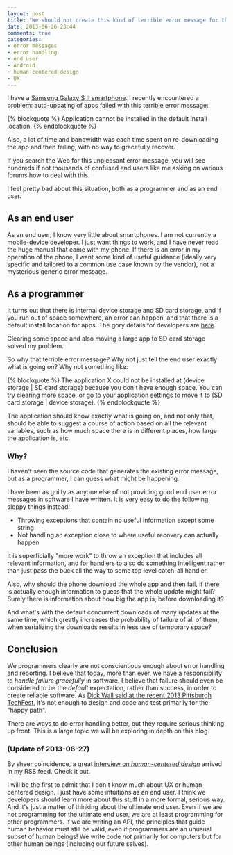 ```yaml
---
layout: post
title: "We should not create this kind of terrible error message for the end user"
date: 2013-06-26 23:44
comments: true
categories: 
- error messages
- error handling
- end user
- Android
- human-centered design
- UX
---
```

I have a [Samsung Galaxy S II smartphone](http://franklinchen.com/blog/2012/03/22/paradox-i-will-observe-the-national-day-of-unplugging-but-just-bought-my-first-smartphone-this-week/). I recently encountered a problem: auto-updating of apps failed with this terrible error message:

{% blockquote %}
Application cannot be installed in the default install location.
{% endblockquote %}

Also, a lot of time and bandwidth was each time spent on re-downloading the app and then failing, with no way to gracefully recover.

If you search the Web for this unpleasant error message, you will see hundreds if not thousands of confused end users like me asking on various forums how to deal with this.

I feel pretty bad about this situation, both as a programmer and as an end user.

<!--more-->

## As an end user

As an end user, I know very little about smartphones. I am not currently a mobile-device developer. I just want things to work, and I have never read the huge manual that came with my phone. If there is an error in my operation of the phone, I want some kind of useful guidance (ideally very specific and tailored to a common use case known by the vendor), not a mysterious generic error message.

## As a programmer

It turns out that there is internal device storage and SD card storage, and if you run out of space somewhere, an error can happen, and that there is a default install location for apps. The gory details for developers are [here](https://developer.android.com/guide/topics/data/install-location.html).

Clearing some space and also moving a large app to SD card storage solved my problem.

So why that terrible error message? Why not just tell the end user exactly what is going on? Why not something like:

{% blockquote %}
The application X could not be installed at (device storage | SD card storage) because you don't have enough space. You can try clearing more space, or go to your application settings to move it to (SD card storage | device storage).
{% endblockquote %}

The application should know exactly what is going on, and not only that, should be able to suggest a course of action based on all the relevant variables, such as how much space there is in different places, how large the application is, etc.

### Why?

I haven't seen the source code that generates the existing error message, but as a programmer, I can guess what might be happening.

I have been as guilty as anyone else of not providing good end user error messages in software I have written. It is very easy to do the following sloppy things instead:

- Throwing exceptions that contain no useful information except some string
- Not handling an exception close to where useful recovery can actually happen

It is superficially "more work" to throw an exception that includes all relevant information, and for handlers to also do something intelligent rather than just pass the buck all the way to some top level catch-all handler.

Also, why should the phone download the whole app and then fail, if there is actually enough information to guess that the whole update might fail? Surely there is information about how big the app is, before downloading it?

And what's with the default concurrent downloads of many updates at the same time, which greatly increases the probability of failure of all of them, when serializing the downloads results in less use of temporary space?

## Conclusion

We programmers clearly are not conscientious enough about error handling and reporting. I believe that today, more than ever, we have a responsibility to *handle failure gracefully* in software. I believe that failure should even be considered to be the *default* expectation, rather than success, in order to create reliable software. As [Dick Wall said at the recent 2013 Pittsburgh TechFest](http://franklinchen.com/blog/2013/06/01/report-on-the-second-pittsburgh-techfest-2013/), it's not enough to design and code and test primarily for the "happy path".

There are ways to do error handling better, but they require serious thinking up front. This is a large topic we will be exploring in depth on this blog.

### (Update of 2013-06-27)

By sheer coincidence, a great [interview on *human-centered design*](http://programming.oreilly.com/2013/06/human-centered-design-may-be-what-makes-your-app-stand-out.html) arrived in my RSS feed. Check it out.

I will be the first to admit that I don't know much about UX or human-centered design. I just have some intuitions as an end user. I think we developers should learn more about this stuff in a more formal, serious way. And it's just a matter of thinking about the ultimate end user. Even if we are not programming for the ultimate end user, we are at least programming for other programmers. If we are writing an API, the principles that guide human behavior must still be valid, even if programmers are an unusual subset of human beings! We write code *not* primarily for computers but for other human beings (including our future selves).
